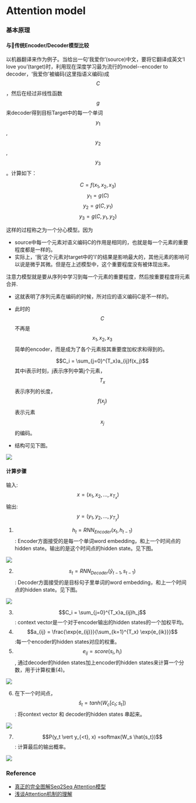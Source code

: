 # Attention model 


### 基本原理

#### 与传统Encoder/Decoder模型比较
以机器翻译来作为例子。当给出一句‘我爱你’(source)中文，要将它翻译成英文‘I love you’(target)时，利用现在深度学习最为流行的model--encoder to decoder，‘我爱你’被编码(这里指语义编码)成$$ C $$，然后在经过非线性函数$$g$$来decoder得到目标Target中的每一个单词$$y_1$$,$$y_2$$,$$y_3$$。计算如下： 

$$C = f(x_1,x_2,x_3)$$ 
$$y_1 = g(C)$$ 
$$y_2 = g(C,y_1)$$ 
$$y_3 = g(C,y_1,y_2)$$ 

这样的过程称之为一个分心模型。因为
- source中每一个元素对语义编码C的作用是相同的，也就是每一个元素的重要程度都是一样的。
- 实际上，‘我’这个元素对target中的'I'的结果是影响最大的，其他元素的影响可以说是微乎其微。但是在上述模型中，这个重要程度没有被体现出来。

注意力模型就是要从序列中学习到每一个元素的重要程度，然后按重要程度将元素合并.
- 这就表明了序列元素在编码的时候，所对应的语义编码C是不一样的。
- 此时的$$C$$不再是$$x_1,x_2,x_3$$简单的encoder，而是成为了各个元素按其重要度加权求和得到的。
  
  $$C_i = \sum_{j=0}^{T_x}a_{ij}f(x_j)$$
    其中i表示时刻，j表示序列中第j个元素，$$T_x$$表示序列的长度，$$f(x_j)$$表示元素$$x_j$$的编码。
- 结构可见下图。
  
![](DeepLearning/../attention1.png)

#### 计算步骤

输入: $$x = (x_1, x_2,..., x_{T_x}) $$
输出: $$y = (y_1, y_2,..., y_{T_y}) $$

1. $$h_t = RNN_{Encoder}(x_t, h_{t-1})$$: Encoder方面接受的是每一个单词word embedding，和上一个时间点的hidden state。输出的是这个时间点的hidden state。见下图。
   
![](DeepLearning/../attention2_1.png)


2. $$s_t = RNN_{Decoder}(\hat{y}_{t-1}, s_{t-1})$$: Decoder方面接受的是目标句子里单词的word embedding，和上一个时间点的hidden state。见下图。
   
![](DeepLearning/../attention2_2.png)

3. $$C_i = \sum_{j=0}^{T_x}a_{ij}h_j$$: context vector是一个对于encoder输出的hidden states的一个加权平均。
4. $$a_{ij} = \frac{\exp{e_{ij}}}{\sum_{k=1}^{T_x} \exp{e_{ik}}}$$:每一个encoder的hidden states对应的权重。
5. $$e_{ij}=score(s_i, h_i)$$, 通过decoder的hidden states加上encoder的hidden states来计算一个分数，用于计算权重(4)。
   
![](DeepLearning/../attention2_3.png)

6. 在下一个时间点，$$\hat{s}_t=tanh(W_c[c_t;s_t])$$: 将context vector 和 decoder的hidden states 串起来。

![](DeepLearning/../attention2_4.png)


7. $$P(y_t \vert y_{<t}, x) =softmax(W_s \hat{s_t})$$: 计算最后的输出概率。

![](DeepLearning/../attention2_5.png)


### Reference
- [真正的完全图解Seq2Seq Attention模型](https://zhuanlan.zhihu.com/p/40920384)
- [浅谈Attention机制的理解](https://zhuanlan.zhihu.com/p/35571412)
